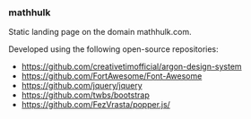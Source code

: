 ### mathhulk
Static landing page on the domain mathhulk.com.

Developed using the following open-source repositories:
* https://github.com/creativetimofficial/argon-design-system
* https://github.com/FortAwesome/Font-Awesome
* https://github.com/jquery/jquery
* https://github.com/twbs/bootstrap
* https://github.com/FezVrasta/popper.js/
